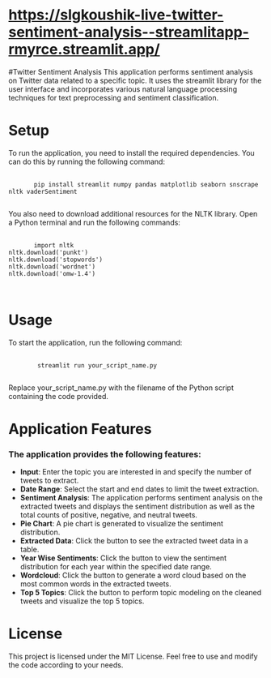 # https://slgkoushik-live-twitter-sentiment-analysis--streamlitapp-rmyrce.streamlit.app/
#Twitter Sentiment Analysis
This application performs sentiment analysis on Twitter data related to a specific topic. It uses the streamlit library for the user interface and incorporates various natural language processing techniques for text preprocessing and sentiment classification.
# Setup
To run the application, you need to install the required dependencies. You can do this by running the following command:
<pre>
    <code>
       pip install streamlit numpy pandas matplotlib seaborn snscrape nltk vaderSentiment
    </code>
</pre>
You also need to download additional resources for the NLTK library. Open a Python terminal and run the following commands:
<pre>
    <code>
       import nltk
nltk.download('punkt')
nltk.download('stopwords')
nltk.download('wordnet')
nltk.download('omw-1.4')

    </code>
</pre>
# Usage
To start the application, run the following command:
<pre>
    <code>
        streamlit run your_script_name.py
    </code>
</pre>
Replace your_script_name.py with the filename of the Python script containing the code provided.
# Application Features
### The application provides the following features:

- **Input**: Enter the topic you are interested in and specify the number of tweets to extract.
- **Date Range**: Select the start and end dates to limit the tweet extraction.
- **Sentiment Analysis**: The application performs sentiment analysis on the extracted tweets and displays the sentiment distribution as well as the total counts of positive, negative, and neutral tweets.
- **Pie Chart**: A pie chart is generated to visualize the sentiment distribution.
- **Extracted Data**: Click the button to see the extracted tweet data in a table.
- **Year Wise Sentiments**: Click the button to view the sentiment distribution for each year within the specified date range.
- **Wordcloud**: Click the button to generate a word cloud based on the most common words in the extracted tweets.
- **Top 5 Topics**: Click the button to perform topic modeling on the cleaned tweets and visualize the top 5 topics.
# License
This project is licensed under the MIT License. Feel free to use and modify the code according to your needs.






